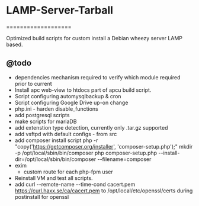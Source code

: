 # LAMP-Server-Tarball
===================

Optimized build scripts for custom install a Debian wheezy server LAMP based.

## @todo
  - dependencies mechanism required to verify which module required prior to current
  - Install apc web-view to htdocs part of apcu build script.
  - Script configuring automysqlbackup & cron
  - Script configuring Google Drive up-on change
  - php.ini - harden disable_functions
  - add postgresql scripts
  - make scripts for mariaDB
  - add extenstion type detection, currently only .tar.gz supported
  - add vsftpd with default configs - from src
  - add composer install script
      php -r "copy('https://getcomposer.org/installer', 'composer-setup.php');"
      mkdir -p /opt/local/sbin/bin/composer
      php composer-setup.php --install-dir=/opt/local/sbin/bin/composer --filename=composer
  - exim
    - custom route for each php-fpm user
  - Reinstall VM and test all scripts.
  - add  curl --remote-name --time-cond cacert.pem https://curl.haxx.se/ca/cacert.pem to /opt/local/etc/openssl/certs during postinstall for openssl
